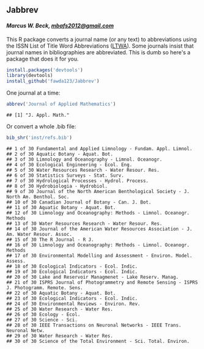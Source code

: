 


## Jabbrev

#### *Marcus W. Beck, mbafs2012@gmail.com*

This R package converts a journal name (or any text) to abbreviations using the ISSN List of Title Word Abbreviations ([LTWA](http://www.issn.org/services/online-services/access-to-the-ltwa/>)).  Some journals insist that journal names in bibliographies are abbreviated.  This is dumb so here's a package that does it for you.  


```r
install.packages('devtools')
library(devtools)
install_github('fawda123/Jabbrev')
```

One journal at a time:


```r
abbrev('Journal of Applied Mathematics')
```

```
## [1] "J. Appl. Math."
```

Or convert a whole .bib file:

```r
bib_shr('inst/refs.bib')
```

```
## 1 of 30 Fundamental and Applied Limnology - Fundam. Appl. Limnol. 
## 2 of 30 Aquatic Botany - Aquat. Bot. 
## 3 of 30 Limnology and Oceanography - Limnol. Oceanogr. 
## 4 of 30 Ecological Engineering - Ecol. Eng. 
## 5 of 30 Water Resources Research - Water Resour. Res. 
## 6 of 30 Statistics Surveys - Stat. Surv. 
## 7 of 30 Hydrological Processes - Hydrol. Process. 
## 8 of 30 Hydrobiologia - Hydrobiol. 
## 9 of 30 Journal of the North American Benthological Society - J. North Am. Benthol. Soc. 
## 10 of 30 Canadian Journal of Botany - Can. J. Bot. 
## 11 of 30 Aquatic Botany - Aquat. Bot. 
## 12 of 30 Limnology and Oceanography: Methods - Limnol. Oceanogr. Methods 
## 13 of 30 Water Resources Research - Water Resour. Res. 
## 14 of 30 Journal of the American Water Resources Association - J. Am. Water Resour. Assoc. 
## 15 of 30 The R Journal - R J. 
## 16 of 30 Limnology and Oceanography: Methods - Limnol. Oceanogr. Methods 
## 17 of 30 Environmental Modelling and Assessment - Environ. Model. Assess. 
## 18 of 30 Ecological Indicators - Ecol. Indic. 
## 19 of 30 Ecological Indicators - Ecol. Indic. 
## 20 of 30 Lake and Reservoir Managmenet - Lake Reserv. Manag. 
## 21 of 30 ISPRS Journal of Photogrammetry and Remote Sensing - ISPRS J. Photogramm. Remote. Sens. 
## 22 of 30 Aquatic Botany - Aquat. Bot. 
## 23 of 30 Ecological Indicators - Ecol. Indic. 
## 24 of 30 Environmental Reviews - Environ. Rev. 
## 25 of 30 Water Research - Water Res. 
## 26 of 30 Ecology - Ecol. 
## 27 of 30 Science - Sci. 
## 28 of 30 IEEE Transactions on Neuronal Networks - IEEE Trans. Neuronal Netw. 
## 29 of 30 Water Research - Water Res. 
## 30 of 30 Science of the Total Environment - Sci. Total. Environ.
```
